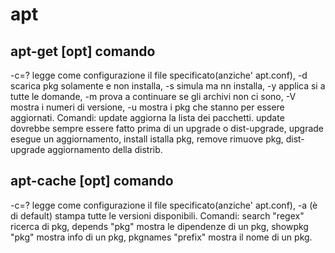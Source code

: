 
#  apt



## apt-get [opt] comando

-c=? legge come configurazione il file specificato(anziche' apt.conf), -d scarica pkg solamente e non installa, -s simula ma nn installa, -y applica si a tutte le domande, -m prova a continuare se gli archivi non ci sono, -V mostra i numeri di versione, -u mostra i pkg che stanno per essere aggiornati. Comandi: update aggiorna la lista dei pacchetti. update dovrebbe sempre essere fatto prima di un upgrade o dist-upgrade, upgrade esegue un aggiornamento, install istalla pkg, remove rimuove pkg, dist-upgrade aggiornamento della distrib.




## apt-cache [opt] comando

-c=? legge come configurazione il file specificato(anziche' apt.conf), -a (è di default) stampa tutte le versioni disponibili. Comandi: search "regex" ricerca di pkg, depends "pkg" mostra le dipendenze di un pkg, showpkg "pkg" mostra info di un pkg, pkgnames "prefix" mostra il nome di un pkg.





